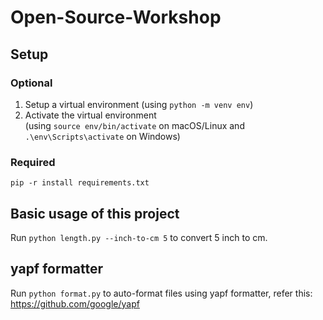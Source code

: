 # Open-Source-Workshop

## Setup
### Optional
1. Setup a virtual environment (using `python -m venv env`)
2. Activate the virtual environment  
(using `source env/bin/activate` on macOS/Linux
and `.\env\Scripts\activate` on Windows)
### Required
`pip -r install requirements.txt`

## Basic usage of this project
Run `python length.py --inch-to-cm 5` to convert 5 inch to cm.

## yapf formatter
Run `python format.py` to auto-format files using yapf formatter, refer this: https://github.com/google/yapf
